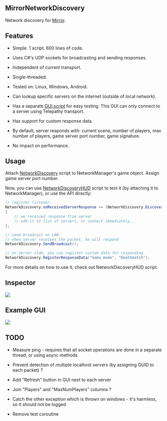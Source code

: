
## MirrorNetworkDiscovery

Network discovery for [Mirror](https://github.com/vis2k/Mirror).


## Features

- Simple. 1 script. 600 lines of code.

- Uses C#'s UDP sockets for broadcasting and sending responses.

- Independent of current transport.

- Single-threaded.

- Tested on: Linux, Windows, Android.

- Can lookup specific servers on the internet (outside of local network).

- Has a separate [GUI script](/NetworkDiscoveryHUD.cs) for easy testing. This GUI can only connect to a server using Telepathy transport.

- Has support for custom response data.

- By default, server responds with: current scene, number of players, max number of players, game server port number, game signature.

- No impact on performance.


## Usage

Attach [NetworkDiscovery](/NetworkDiscovery.cs) script to NetworkManager's game object. Assign game server port number.

Now, you can use [NetworkDiscoveryHUD](/NetworkDiscoveryHUD.cs) script to test it (by attaching it to NetworkManager), or use the API directly:

```cs
// register listener
NetworkDiscovery.onReceivedServerResponse += (NetworkDiscovery.DiscoveryInfo info) =>
{
	// we received response from server
	// add it to list of servers, or connect immediately...
};

// send broadcast on LAN
// when server receives the packet, he will respond
NetworkDiscovery.SendBroadcast();

// on server side, you can register custom data for responding
NetworkDiscovery.RegisterResponseData("Game mode", "Deathmatch");
```

For more details on how to use it, check out NetworkDiscoveryHUD script.


## Inspector

![](/NetworkDiscoveryInInspector.png)


## Example GUI

![](/HUD.png)


## TODO

- Measure ping - requires that all socket operations are done in a separate thread, or using async methods

- Prevent detection of multiple localhost servers (by assigning GUID to each packet) ?

- Add "Refresh" button in GUI next to each server

- Join "Players" and "MaxNumPlayers" columns ?

- Catch the other exception which is thrown on windows - it's harmless, so it should not be logged

- Remove test coroutine

